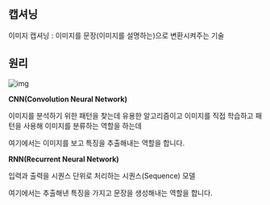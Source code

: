 ## 캡셔닝

이미지 캡셔닝 : 이미지를 문장(이미지를 설명하는)으로 변환시켜주는 기술



## 원리

![img](https://s3.us-west-2.amazonaws.com/secure.notion-static.com/2702fa81-881d-4676-8d60-85551331c45b/Untitled.png?X-Amz-Algorithm=AWS4-HMAC-SHA256&X-Amz-Content-Sha256=UNSIGNED-PAYLOAD&X-Amz-Credential=AKIAT73L2G45EIPT3X45%2F20220317%2Fus-west-2%2Fs3%2Faws4_request&X-Amz-Date=20220317T055856Z&X-Amz-Expires=86400&X-Amz-Signature=e76e86b1973cb6de26e660616d48e68bd552e4652dc33ae0d0e52fc4427636d7&X-Amz-SignedHeaders=host&response-content-disposition=filename%20%3D%22Untitled.png%22&x-id=GetObject)

**CNN(Convolution Neural Network)**

이미지를 분석하기 위한 패턴을 찾는데 유용한 알고리즘이고 이미지를 직접 학습하고 패턴을 사용해 이미지를 분류하는 역할을 하는데

여기에서는 이미지를 보고 특징을 추출해내는 역할을 합니다.

**RNN(Recurrent Neural Network)**

입력과 출력을 시퀀스 단위로 처리하는 시퀀스(Sequence) 모델

여기에서는 추출해낸 특징을 가지고 문장을 생성해내는 역할을 합니다.